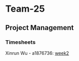 # Team-25

## Project Management

### Timesheets

Xinrun Wu - a1876736:
[week2](project-management/timesheets/Xinrun%20Wu%20-%20a1876736%20-%20week%202.md)
